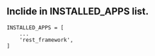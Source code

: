## Inclide in INSTALLED_APPS list.

    INSTALLED_APPS = [
        ...
        'rest_framework',
    ]

    